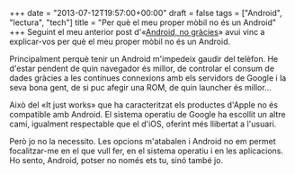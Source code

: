 +++
date = "2013-07-12T19:57:00+00:00"
draft = false
tags = ["Android", "lectura", "tech"]
title = "Per què el meu proper mòbil no és un Android"
+++
Seguint el meu anterior post d'«[Android, no gràcies](http://blog.enricllonch.com/post/54944184944/android-no-gracies)» avui vinc a explicar-vos per què el meu proper mòbil no és un Android.

Principalment perquè tenir un Android m'impedeix gaudir del telèfon. He d'estar pendent de quin navegador és millor, de controlar el consum de dades gràcies a les contínues connexions amb els servidors de Google i la seva bona gent, de si puc afegir una ROM, de quin launcher és millor...

Això del «It just works» que ha caracteritzat els productes d'Apple no és compatible amb Android. El sistema operatiu de Google ha escollit un altre camí, igualment respectable que el d'iOS, oferint més llibertat a l'usuari.

Però jo no la necessito. Les opcions m'atabalen i Android no em permet focalitzar-me en el que vull fer, en el sistema operatiu i en les aplicacions. Ho sento, Android, potser no només ets tu, sinó també jo.